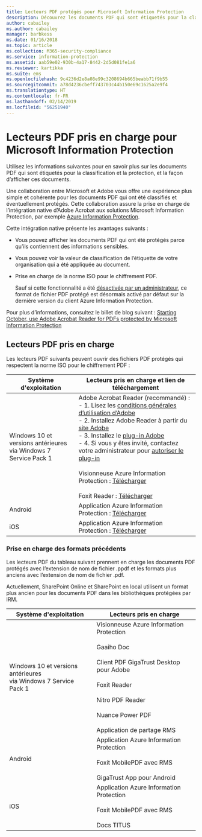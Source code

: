 ```yaml
---
title: Lecteurs PDF protégés pour Microsoft Information Protection
description: Découvrez les documents PDF qui sont étiquetés pour la classification et la protection, et comment les voir.
author: cabailey
ms.author: cabailey
manager: barbkess
ms.date: 01/16/2018
ms.topic: article
ms.collection: M365-security-compliance
ms.service: information-protection
ms.assetid: aab59e02-930b-4a17-8442-2d5d081fe1a6
ms.reviewer: kartikka
ms.suite: ems
ms.openlocfilehash: 9c4236d2e8a08e99c3208694b665beabb71f9b55
ms.sourcegitcommit: a78d4236cbeff743703c44b150e69c1625a2e9f4
ms.translationtype: HT
ms.contentlocale: fr-FR
ms.lasthandoff: 02/14/2019
ms.locfileid: "56251940"
---
```

# <a name="supported-pdf-readers-for-microsoft-information-protection"></a>Lecteurs PDF pris en charge pour Microsoft Information Protection

Utilisez les informations suivantes pour en savoir plus sur les documents PDF qui sont étiquetés pour la classification et la protection, et la façon d’afficher ces documents.

Une collaboration entre Microsoft et Adobe vous offre une expérience plus simple et cohérente pour les documents PDF qui ont été classifiés et éventuellement protégés. Cette collaboration assure la prise en charge de l’intégration native d’Adobe Acrobat aux solutions Microsoft Information Protection, par exemple [Azure Information Protection](../what-is-information-protection.md). 

Cette intégration native présente les avantages suivants :

- Vous pouvez afficher les documents PDF qui ont été protégés parce qu’ils contiennent des informations sensibles.

- Vous pouvez voir la valeur de classification de l’étiquette de votre organisation qui a été appliquée au document.

- Prise en charge de la norme ISO pour le chiffrement PDF.
    
    Sauf si cette fonctionnalité a été [désactivée par un administrateur](client-admin-guide-customizations.md#dont-protect-pdf-files-by-using-the-iso-standard-for-pdf-encryption), ce format de fichier PDF protégé est désormais activé par défaut sur la dernière version du client Azure Information Protection.

Pour plus d’informations, consultez le billet de blog suivant : [Starting October, use Adobe Acrobat Reader for PDFs protected by Microsoft Information Protection](https://techcommunity.microsoft.com/t5/Azure-Information-Protection/Starting-October-use-Adobe-Acrobat-Reader-for-PDFs-protected-by/ba-p/262738)

## <a name="supported-pdf-readers"></a>Lecteurs PDF pris en charge

Les lecteurs PDF suivants peuvent ouvrir des fichiers PDF protégés qui respectent la norme ISO pour le chiffrement PDF :

|Système d'exploitation|Lecteurs pris en charge et lien de téléchargement|
|----------------|-----------------------------------|
|Windows 10 et versions antérieures<br />via Windows 7 Service Pack 1|Adobe Acrobat Reader (recommandé) :<br />-  1. Lisez les [conditions générales d’utilisation d’Adobe](https://www.adobe.com/legal/terms.html) <br />- 2. Installez Adobe Reader à partir du [site Adobe](https://www.adobe.com/)<br />- 3. Installez le [plug-in Adobe](https://go.microsoft.com/fwlink/?linkid=2050049)<br />- 4. Si vous y êtes invité, contactez votre administrateur pour [autoriser le plug-in](https://techcommunity.microsoft.com/t5/Azure-Information-Protection/General-Availability-of-Adobe-Acrobat-Reader-integration-with/ba-p/298396) <br /><br /> Visionneuse Azure Information Protection : [Télécharger](https://go.microsoft.com/fwlink/?linkid=838993)<br /><br />Foxit Reader : [Télécharger](https://www.foxitsoftware.com/pdf-reader/)|
|Android|Application Azure Information Protection : [Télécharger](https://go.microsoft.com/fwlink/?LinkId=325340)|
|iOS|Application Azure Information Protection : [Télécharger](https://go.microsoft.com/fwlink/?LinkId=325338)|

### <a name="support-for-previous-formats"></a>Prise en charge des formats précédents

Les lecteurs PDF du tableau suivant prennent en charge les documents PDF protégés avec l’extension de nom de fichier .ppdf et les formats plus anciens avec l’extension de nom de fichier .pdf.

Actuellement, SharePoint Online et SharePoint en local utilisent un format plus ancien pour les documents PDF dans les bibliothèques protégées par IRM.


|Système d'exploitation|Lecteurs pris en charge|
|----------------|-----------------------------------|
|Windows 10 et versions antérieures<br />via Windows 7 Service Pack 1|Visionneuse Azure Information Protection<br /><br />Gaaiho Doc<br /><br />Client PDF GigaTrust Desktop pour Adobe<br /><br />Foxit Reader<br /><br />Nitro PDF Reader<br /><br /> Nuance Power PDF<br /><br />Application de partage RMS|
|Android|Application Azure Information Protection<br /><br />Foxit MobilePDF avec RMS<br /><br />GigaTrust App pour Android|
|iOS|Application Azure Information Protection<br /><br />Foxit MobilePDF avec RMS<br /><br />Docs TITUS|
